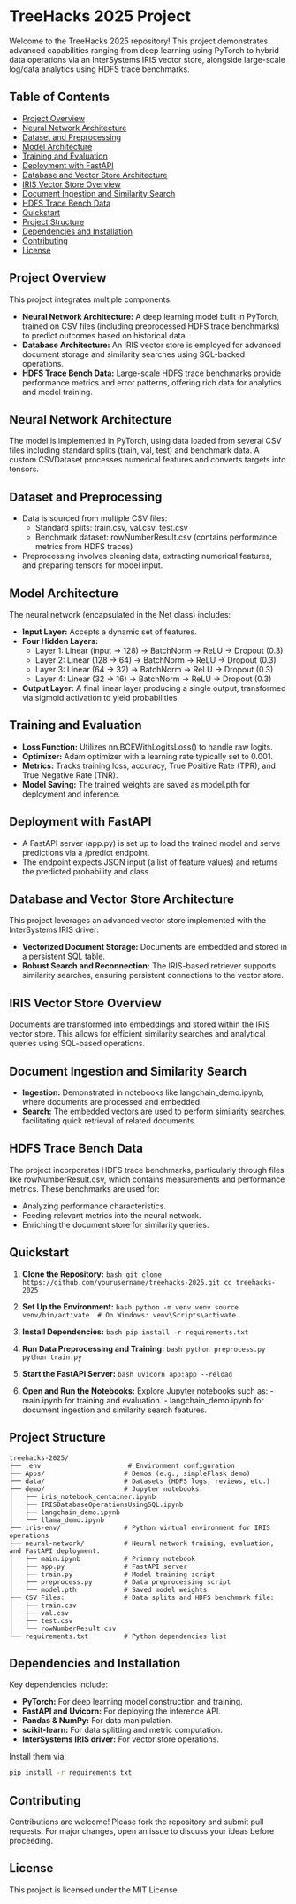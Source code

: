 # TreeHacks 2025 Project

Welcome to the TreeHacks 2025 repository! This project demonstrates advanced capabilities ranging from deep learning using PyTorch to hybrid data operations via an InterSystems IRIS vector store, alongside large-scale log/data analytics using HDFS trace benchmarks.

## Table of Contents

- [Project Overview](#project-overview)
- [Neural Network Architecture](#neural-network-architecture)
- [Dataset and Preprocessing](#dataset-and-preprocessing)
- [Model Architecture](#model-architecture)
- [Training and Evaluation](#training-and-evaluation)
- [Deployment with FastAPI](#deployment-with-fastapi)
- [Database and Vector Store Architecture](#database-and-vector-store-architecture)
- [IRIS Vector Store Overview](#iris-vector-store-overview)
- [Document Ingestion and Similarity Search](#document-ingestion-and-similarity-search)
- [HDFS Trace Bench Data](#hdfs-trace-bench-data)
- [Quickstart](#quickstart)
- [Project Structure](#project-structure)
- [Dependencies and Installation](#dependencies-and-installation)
- [Contributing](#contributing)
- [License](#license)

## Project Overview

This project integrates multiple components:

- **Neural Network Architecture:** A deep learning model built in PyTorch, trained on CSV files (including preprocessed HDFS trace benchmarks) to predict outcomes based on historical data.
- **Database Architecture:** An IRIS vector store is employed for advanced document storage and similarity searches using SQL-backed operations.
- **HDFS Trace Bench Data:** Large-scale HDFS trace benchmarks provide performance metrics and error patterns, offering rich data for analytics and model training.

## Neural Network Architecture

The model is implemented in PyTorch, using data loaded from several CSV files including standard splits (train, val, test) and benchmark data. A custom CSVDataset processes numerical features and converts targets into tensors.

## Dataset and Preprocessing

- Data is sourced from multiple CSV files:
    - Standard splits: train.csv, val.csv, test.csv
    - Benchmark dataset: rowNumberResult.csv (contains performance metrics from HDFS traces)
- Preprocessing involves cleaning data, extracting numerical features, and preparing tensors for model input.

## Model Architecture

The neural network (encapsulated in the Net class) includes:

- **Input Layer:** Accepts a dynamic set of features.
- **Four Hidden Layers:**
    - Layer 1: Linear (input → 128) → BatchNorm → ReLU → Dropout (0.3)
    - Layer 2: Linear (128 → 64) → BatchNorm → ReLU → Dropout (0.3)
    - Layer 3: Linear (64 → 32) → BatchNorm → ReLU → Dropout (0.3)
    - Layer 4: Linear (32 → 16) → BatchNorm → ReLU → Dropout (0.3)
- **Output Layer:** A final linear layer producing a single output, transformed via sigmoid activation to yield probabilities.

## Training and Evaluation

- **Loss Function:** Utilizes nn.BCEWithLogitsLoss() to handle raw logits.
- **Optimizer:** Adam optimizer with a learning rate typically set to 0.001.
- **Metrics:** Tracks training loss, accuracy, True Positive Rate (TPR), and True Negative Rate (TNR).
- **Model Saving:** The trained weights are saved as model.pth for deployment and inference.

## Deployment with FastAPI

- A FastAPI server (app.py) is set up to load the trained model and serve predictions via a /predict endpoint.
- The endpoint expects JSON input (a list of feature values) and returns the predicted probability and class.

## Database and Vector Store Architecture

This project leverages an advanced vector store implemented with the InterSystems IRIS driver:

- **Vectorized Document Storage:** Documents are embedded and stored in a persistent SQL table.
- **Robust Search and Reconnection:** The IRIS-based retriever supports similarity searches, ensuring persistent connections to the vector store.

## IRIS Vector Store Overview

Documents are transformed into embeddings and stored within the IRIS vector store. This allows for efficient similarity searches and analytical queries using SQL-based operations.

## Document Ingestion and Similarity Search

- **Ingestion:** Demonstrated in notebooks like langchain_demo.ipynb, where documents are processed and embedded.
- **Search:** The embedded vectors are used to perform similarity searches, facilitating quick retrieval of related documents.

## HDFS Trace Bench Data

The project incorporates HDFS trace benchmarks, particularly through files like rowNumberResult.csv, which contains measurements and performance metrics. These benchmarks are used for:

- Analyzing performance characteristics.
- Feeding relevant metrics into the neural network.
- Enriching the document store for similarity queries.

## Quickstart

1. **Clone the Repository:**
        ```bash
        git clone https://github.com/yourusername/treehacks-2025.git
        cd treehacks-2025
        ```

2. **Set Up the Environment:**
        ```bash
        python -m venv venv
        source venv/bin/activate  # On Windows: venv\Scripts\activate
        ```

3. **Install Dependencies:**
        ```bash
        pip install -r requirements.txt
        ```

4. **Run Data Preprocessing and Training:**
        ```bash
        python preprocess.py
        python train.py
        ```

5. **Start the FastAPI Server:**
        ```bash
        uvicorn app:app --reload
        ```

6. **Open and Run the Notebooks:** Explore Jupyter notebooks such as:
        - main.ipynb for training and evaluation.
        - langchain_demo.ipynb for document ingestion and similarity search features.

## Project Structure

```
treehacks-2025/
├── .env                      # Environment configuration
├── Apps/                    # Demos (e.g., simpleFlask demo)
├── data/                    # Datasets (HDFS logs, reviews, etc.)
├── demo/                    # Jupyter notebooks:
│   ├── iris_notebook_container.ipynb
│   ├── IRISDatabaseOperationsUsingSQL.ipynb
│   ├── langchain_demo.ipynb
│   └── llama_demo.ipynb
├── iris-env/                # Python virtual environment for IRIS operations
├── neural-network/          # Neural network training, evaluation, and FastAPI deployment:
│   ├── main.ipynb           # Primary notebook
│   ├── app.py               # FastAPI server
│   ├── train.py             # Model training script
│   ├── preprocess.py        # Data preprocessing script
│   └── model.pth            # Saved model weights
├── CSV Files:               # Data splits and HDFS benchmark file:
│   ├── train.csv
│   ├── val.csv
│   ├── test.csv
│   └── rowNumberResult.csv
└── requirements.txt         # Python dependencies list
```

## Dependencies and Installation

Key dependencies include:

- **PyTorch:** For deep learning model construction and training.
- **FastAPI and Uvicorn:** For deploying the inference API.
- **Pandas & NumPy:** For data manipulation.
- **scikit-learn:** For data splitting and metric computation.
- **InterSystems IRIS driver:** For vector store operations.

Install them via:
```bash
pip install -r requirements.txt
```

## Contributing

Contributions are welcome! Please fork the repository and submit pull requests. For major changes, open an issue to discuss your ideas before proceeding.

## License

This project is licensed under the MIT License.
